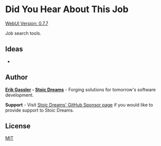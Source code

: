 # Did You Hear About This Job

[WebUI Version: 0.7.7](https://github.com/StoicDreams/RustWebUI)

Job search tools.

## Ideas

*

## Author

**[Erik Gassler](https://www.erikgassler.com) - [Stoic Dreams](https://www.stoicdreams.com)** - Forging solutions for tomorrow's software development.

**Support** - Visit [Stoic Dreams' GitHub Sponsor page](https://github.com/sponsors/StoicDreams) if you would like to provide support to Stoic Dreams.

## License

[MIT](LICENSE)
